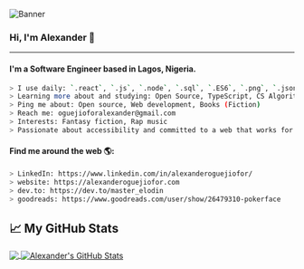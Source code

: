 ![Banner](https://raw.githubusercontent.com/kip-guile/kip-guile/master/new-dark.jpg)

### Hi, I'm Alexander 👋

---

#### I'm a Software Engineer based in Lagos, Nigeria.

```bash
> I use daily: `.react`, `.js`, `.node`, `.sql`, `.ES6`, `.png`, `.json`, `.sql`
> Learning more about and studying: Open Source, TypeScript, CS Algorithms**
> Ping me about: Open source, Web development, Books (Fiction)
> Reach me: oguejioforalexander@gmail.com
> Interests: Fantasy fiction, Rap music
> Passionate about accessibility and committed to a web that works for everyone
```

#### Find me around the web 🌎:

```bash
> LinkedIn: https://www.linkedin.com/in/alexanderoguejiofor/
> website: https://alexanderoguejiofor.com
> dev.to: https://dev.to/master_elodin
> goodreads: https://www.goodreads.com/user/show/26479310-pokerface
```

## &#x1f4c8; My GitHub Stats

<a href="https://github.com/kip-guile/kip-guile">
  <img align="center" src="https://github-readme-stats.vercel.app/api/top-langs/?username=kip-guile&hide=java,html&title_color=ffffff&text_color=c9cacc&icon_color=2bbc8a&bg_color=1d1f21" />
</a>

<a href="https://github.com/kip-guile/kip-guile">
  <img align="center" src="https://github-readme-stats.vercel.app/api?username=kip-guile&show_icons=true&line_height=27&count_private=true&title_color=ffffff&text_color=c9cacc&icon_color=2bbc8a&bg_color=1d1f21" alt="Alexander's GitHub Stats" />
</a>

<!-- ![Alexander's Github Stats](https://github-readme-stats.vercel.app/api?username=kip-guile) -->
